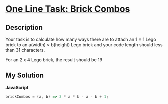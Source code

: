# [One Line Task: Brick Combos](https://www.codewars.com/kata/58c21e99c80e0eac25000235)

## Description

Your task is to calculate how many ways there are to attach an 1 × 1 Lego brick to an a(width) × b(height) Lego brick and your code length should less than 31 characters.

For an 2 x 4 Lego brick, the result should be 19

## My Solution

**JavaScript**

```js
brickCombos = (a, b) => 3 * a * b - a - b + 1;
```
